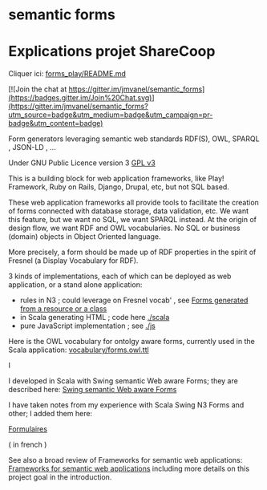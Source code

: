 semantic forms
==============

# Explications projet ShareCoop
Cliquer ici:
[forms\_play/README.md](scala/forms_play/README.md)

[![Join the chat at https://gitter.im/jmvanel/semantic_forms](https://badges.gitter.im/Join%20Chat.svg)](https://gitter.im/jmvanel/semantic_forms?utm_source=badge&utm_medium=badge&utm_campaign=pr-badge&utm_content=badge)

Form generators leveraging semantic web standards RDF(S), OWL, SPARQL , JSON-LD , ...

Under GNU Public Licence version 3 [GPL v3](http://www.gnu.org/copyleft/gpl.html)

This is a building block for web application frameworks,
like Play! Framework, Ruby on Rails, Django, Drupal, etc, but not SQL based.

These web application frameworks all provide tools to facilitate the creation of forms connected with database storage, data validation, etc. We want this feature, but we want no SQL, we want SPARQL instead.
At the origin of design flow, we want RDF and OWL vocabularies.
No SQL or business (domain) objects in Object Oriented language.

More precisely, a form should be made up of RDF properties in the spirit of Fresnel (a Display Vocabulary for RDF).


 3 kinds of implementations, each of which can be deployed as web application, or a stand alone application:

* rules in N3 ; could leverage on Fresnel vocab' , see  [Forms generated from a resource or a class](http://svn.code.sf.net/p/eulergui/code/trunk/eulergui/html/documentation.html#L6973)
* in Scala generating HTML ; code here [./scala](./scala/README.md)
* pure JavaScript implementation ; see [./js](./js/README.md)


Here is the OWL vocabulary for ontolgy aware forms, currently used in the Scala application:
[vocabulary/forms.owl.ttl](../../vocabulary/forms.owl.ttl)

I

I developed in Scala with Swing semantic Web aware Forms; they are described here:
[Swing semantic Web aware Forms](http://svn.code.sf.net/p/eulergui/code/trunk/eulergui/html/documentation.html#Data1)

I have taken notes from my experience with Scala Swing N3 Forms and other; I added them here:

[Formulaires](https://htmlpreview.github.io/?https://github.com/jmvanel/semantic_forms/blob/master/doc/fr/formulaires.html)
<!-- alas github does not serve HTML as such : doc/fr/formulaires.html 
première version: http://jmvanel.free.fr/notes_fr/formulaires.html -->
 ( in french )

See also a broad review of Frameworks for semantic web applications:
[Frameworks for semantic web applications](http://svn.code.sf.net/p/eulergui/code/trunk/eulergui/html/semantic_based_apps_review.html)
including more details on this project goal in the introduction.

